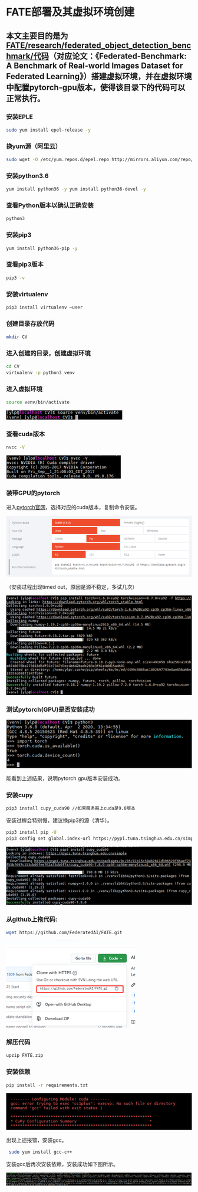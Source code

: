 # FATE部署及其虚拟环境创建
## 本文主要目的是为[FATE/research/federated_object_detection_benchmark/代码](https://github.com/FederatedAI/FATE/tree/master/research/federated_object_detection_benchmark)（对应论文：《Federated-Benchmark: A Benchmark of Real-world Images Dataset for Federated Learning》）搭建虚拟环境，并在虚拟环境中配置pytorch-gpu版本，使得该目录下的代码可以正常执行。

### 安装EPLE
```bash
sudo yum install epel-release -y
```

### 换yum源（阿里云）
```bash
sudo wget -O /etc/yum.repos.d/epel.repo http://mirrors.aliyun.com/repo/epel-7.repo
```

### 安装python3.6
```bash
yum install python36 -y yum install python36-devel -y
```
### 查看Python版本以确认正确安装
```bash
python3
```

### 安装pip3
```bash
yum install python36-pip -y
```
### 查看pip3版本 
```bash
pip3 -v
```

### 安装virtualenv 
```bash
pip3 install virtualenv –user
```

### 创建目录存放代码 
```bash
mkdir CV
```
### 进入创建的目录，创建虚拟环境 
```bash
cd CV 
virtualenv -p python3 venv
``` 
### 进入虚拟环境 
```bash
source venv/bin/activate
```
<img src=https://raw.githubusercontent.com/Catherineylp/FATE-/master/%E8%BF%9B%E5%85%A5%E8%99%9A%E6%8B%9F%E7%8E%AF%E5%A2%83.jpg>

### 查看cuda版本
```bash
nvcc -V
```
<img src=https://raw.githubusercontent.com/Catherineylp/FATE-/master/%E6%9F%A5%E7%9C%8Bcuda%E7%89%88%E6%9C%AC.jpg>

### 装带GPU的pytorch
进入[pytorch官网](https://pytorch.org/)，选择对应的cuda版本，复制命令安装。

<img src=https://raw.githubusercontent.com/Catherineylp/FATE-/master/pytorch%E7%89%88%E6%9C%AC.jpg>

（安装过程出现timed out，原因是源不稳定，多试几次）

<img src=https://raw.githubusercontent.com/Catherineylp/FATE-/master/pytorch%E5%AE%89%E8%A3%85%E5%AE%8C%E6%88%90.jpg>

### 测试pytorch(GPU)是否安装成功
<img src=https://raw.githubusercontent.com/Catherineylp/FATE-/master/%E6%B5%8B%E8%AF%95pytorch%E6%98%AF%E5%90%A6%E5%AE%89%E8%A3%85%E6%88%90%E5%8A%9F.jpg>

能看到上述结果，说明pytorch gpu版本安装成功。

### 安装cupy
```bash
pip3 install cupy_cuda90 //如果服务器上cuda是9.0版本
```
安装过程会特别慢，建议换pip3的源（清华）。
```bash
pip3 install pip -U
pip3 config set global.index-url https://pypi.tuna.tsinghua.edu.cn/simple
```
<img src=https://raw.githubusercontent.com/Catherineylp/FATE-/master/%E6%8D%A2tuna%E6%BA%90.jpg>

### 从github上拖代码:
```bash
wget https://github.com/FederatedAI/FATE.git
```
<img src=https://raw.githubusercontent.com/Catherineylp/FATE-/master/github%E6%BA%90%E7%A0%81.jpg>

### 解压代码 
```bash
upzip FATE.zip
```

### 安装依赖 
```bash
pip install -r requirements.txt
```

<img src=https://raw.githubusercontent.com/Catherineylp/FATE-/master/%E5%AE%89%E8%A3%85%E4%BE%9D%E8%B5%96.jpg>

出现上述报错，安装gcc。

```bash
 sudo yum install gcc-c++
 ```
 安装gcc后再次安装依赖，安装成功如下图所示。
 
 <img src=https://raw.githubusercontent.com/Catherineylp/FATE-/master/%E4%BE%9D%E8%B5%96%E5%AE%89%E8%A3%85%E6%88%90%E5%8A%9F.jpg>
